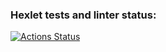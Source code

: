 ### Hexlet tests and linter status:
[![Actions Status](https://github.com/RIP-Peroni/php-project-lvl4/workflows/hexlet-check/badge.svg)](https://github.com/RIP-Peroni/php-project-lvl4/actions)
